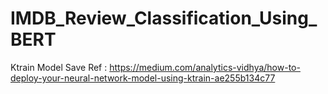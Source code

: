 # IMDB_Review_Classification_Using_BERT

Ktrain Model Save  Ref : https://medium.com/analytics-vidhya/how-to-deploy-your-neural-network-model-using-ktrain-ae255b134c77
